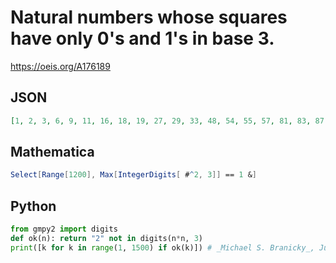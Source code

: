 # Natural numbers whose squares have only 0's and 1's in base 3\.
https://oeis.org/A176189
## JSON
```JSON
[1, 2, 3, 6, 9, 11, 16, 18, 19, 27, 29, 33, 48, 54, 55, 57, 81, 83, 87, 99, 143, 144, 162, 163, 165, 171, 243, 245, 249, 261, 262, 297, 421, 429, 432, 451, 486, 487, 489, 495, 513, 729, 731, 735, 747, 783, 786, 889, 891, 1263, 1287, 1296, 1331, 1342, 1353, 1458]
```
## Mathematica
```Mathematica
Select[Range[1200], Max[IntegerDigits[ #^2, 3]] == 1 &]
```
## Python
```Python
from gmpy2 import digits
def ok(n): return "2" not in digits(n*n, 3)
print([k for k in range(1, 1500) if ok(k)]) # _Michael S. Branicky_, Jun 07 2023
```
